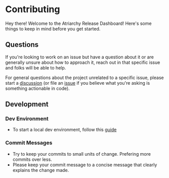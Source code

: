# Contributing

Hey there! Welcome to the Atriarchy Release Dashboard! Here's some things to keep in mind before you get started.

## Questions

If you're looking to work on an issue but have a question about it or are generally unsure about how to approach it, reach out in that specific issue and folks will be able to help.

For general questions about the project unrelated to a specific issue, please start a [discussion](https://github.com/atriarchy/dashboard/discussions) (or file an [issue](https://github.com/atriarchy/dashboard/issues/new/choose) if you believe what you're asking is something actionable in code).

## Development

### Dev Environment

- To start a local dev environment, follow this [guide](https://github.com/atriarchy/dashboard#development-setup)

### Commit Messages

- Try to keep your commits to small units of change. Prefering more commits over less.
- Please keep your commit message to a concise message that clearly explains the change made.
